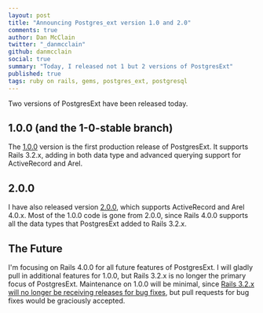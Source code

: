 ```yaml
---
layout: post
title: "Announcing Postgres_ext version 1.0 and 2.0"
comments: true
author: Dan McClain
twitter: "_danmcclain"
github: danmcclain
social: true
summary: "Today, I released not 1 but 2 versions of PostgresExt"
published: true
tags: ruby on rails, gems, postgres_ext, postgresql
---
```


Two versions of PostgresExt have been released today.

## 1.0.0 (and the 1-0-stable branch)

The [1.0.0](https://github.com/dockyard/postgres_ext/tree/v1.0.0)
 version is the first production release of PostgresExt. It
supports Rails 3.2.x, adding in both data type and advanced querying
support for ActiveRecord and Arel.

## 2.0.0 

I have also released version [2.0.0](https://github.com/dockyard/postgres_ext/tree/v2.0.0),
which supports ActiveRecord and Arel 4.0.x. Most of the 1.0.0 code
is gone from 2.0.0, since Rails 4.0.0 supports all the data types
that PostgresExt added to Rails 3.2.x.

## The Future

I'm focusing on Rails 4.0.0 for all future features of PostgresExt. I
will gladly pull in additional features for 1.0.0, but Rails 3.2.x is no
longer the primary focus of PostgresExt. Maintenance on 1.0.0 will be
minimal, since [Rails 3.2.x will no longer be receiving releases for bug
fixes](http://weblog.rubyonrails.org/2013/2/24/maintenance-policy-for-ruby-on-rails/),
but pull requests for bug fixes would be graciously accepted.
